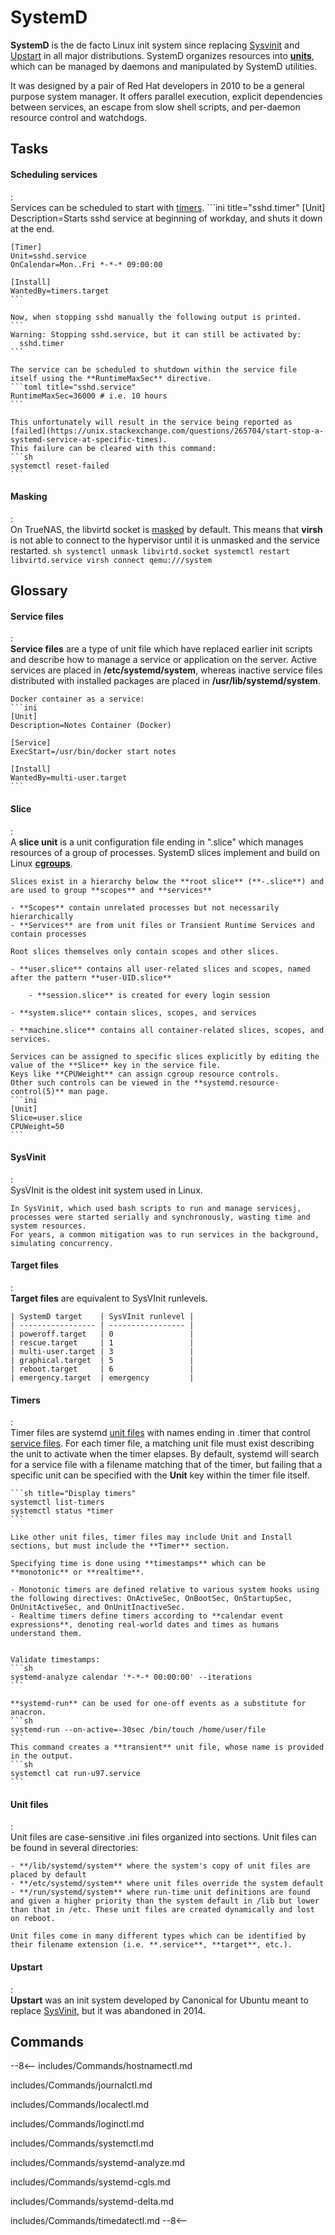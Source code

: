 # SystemD

**SystemD** is the de facto Linux init system since replacing [Sysvinit](#sysvinit) and [Upstart](#upstart) in all major distributions. 
SystemD organizes resources into [**units**](#unit-files), which can be managed by daemons and manipulated by SystemD utilities.

It was designed by a pair of Red Hat developers in 2010 to be a general purpose system manager.
It offers parallel execution, explicit dependencies between services, an escape from slow shell scripts, and per-daemon resource control and watchdogs.

## Tasks

#### Scheduling services
:   
    Services can be scheduled to start with [timers](#timers).
    ```ini title="sshd.timer"
    [Unit]
    Description=Starts sshd service at beginning of workday, and shuts it down at the end.

    [Timer]
    Unit=sshd.service
    OnCalendar=Mon..Fri *-*-* 09:00:00

    [Install]
    WantedBy=timers.target
    ```

    Now, when stopping sshd manually the following output is printed.
    ```
    Warning: Stopping sshd.service, but it can still be activated by:
      sshd.timer
    ```

    The service can be scheduled to shutdown within the service file itself using the **RuntimeMaxSec** directive.
    ```toml title="sshd.service"
    RuntimeMaxSec=36000 # i.e. 10 hours
    ```

    This unfortunately will result in the service being reported as [failed](https://unix.stackexchange.com/questions/265704/start-stop-a-systemd-service-at-specific-times).
    This failure can be cleared with this command:
    ```sh
    systemctl reset-failed
    ```

#### Masking
:   
    On TrueNAS, the libvirtd socket is [masked](https://www.truenas.com/community/threads/21-02-alpha-1-virsh-commands-fail.91229/) by default. 
    This means that **virsh** is not able to connect to the hypervisor until it is unmasked and the service restarted.
    ```sh
    systemctl unmask libvirtd.socket
    systemctl restart libvirtd.service
    virsh connect qemu:///system
    ```

## Glossary

#### Service files
:   
    **Service files** are a type of unit file which have replaced earlier init scripts and describe how to manage a service or application on the server.
    Active services are placed in **/etc/systemd/system**, whereas inactive service files distributed with installed packages are placed in **/usr/lib/systemd/system**.

    Docker container as a service:
    ```ini
    [Unit]
    Description=Notes Container (Docker)

    [Service]
    ExecStart=/usr/bin/docker start notes

    [Install]
    WantedBy=multi-user.target
    ```

#### Slice
:   
    A **slice unit** is a unit configuration file ending in ".slice" which manages resources of a group of processes.
    SystemD slices implement and build on Linux [**cgroups**](../Cgroups).

    Slices exist in a hierarchy below the **root slice** (**-.slice**) and are used to group **scopes** and **services**
    
    - **Scopes** contain unrelated processes but not necessarily hierarchically
    - **Services** are from unit files or Transient Runtime Services and contain processes

    Root slices themselves only contain scopes and other slices.

    - **user.slice** contains all user-related slices and scopes, named after the pattern **user-UID.slice**
  
        - **session.slice** is created for every login session

    - **system.slice** contain slices, scopes, and services
    
    - **machine.slice** contains all container-related slices, scopes, and services.

    Services can be assigned to specific slices explicitly by editing the value of the **Slice** key in the service file.
    Keys like **CPUWeight** can assign cgroup resource controls.
    Other such controls can be viewed in the **systemd.resource-control(5)** man page.
    ```ini
    [Unit]
    Slice=user.slice
    CPUWeight=50
    ```

#### SysVinit
:   
    SysVInit is the oldest init system used in Linux.

    In SysVinit, which used bash scripts to run and manage servicesj, processes were started serially and synchronously, wasting time and system resources.
    For years, a common mitigation was to run services in the background, simulating concurrency.


#### Target files
:   
    **Target files** are equivalent to SysVInit runlevels.

    | SystemD target    | SysVInit runlevel |
    | ----------------- | ----------------- |
    | poweroff.target   | 0                 |
    | rescue.target     | 1                 |
    | multi-user.target | 3                 |
    | graphical.target  | 5                 |
    | reboot.target     | 6                 |
    | emergency.target  | emergency         |

#### Timers
:   
    Timer files are systemd [unit files](#unit-files) with names ending in .timer that control [service files](#service-files).
    For each timer file, a matching unit file must exist describing the unit to activate when the timer elapses.
    By default, systemd will search for a service file with a filename matching that of the timer, but failing that a specific unit can be specified with the **Unit** key within the timer file itself.

    ```sh title="Display timers"
    systemctl list-timers
    systemctl status *timer
    ```

    Like other unit files, timer files may include Unit and Install sections, but must include the **Timer** section.
    
    Specifying time is done using **timestamps** which can be **monotonic** or **realtime**.
    
    - Monotonic timers are defined relative to various system hooks using the following directives: OnActiveSec, OnBootSec, OnStartupSec, OnUnitActiveSec, and OnUnitInactiveSec.
    - Realtime timers define timers according to **calendar event expressions**, denoting real-world dates and times as humans understand them. 


    Validate timestamps:
    ```sh
    systemd-analyze calendar '*-*-* 00:00:00' --iterations
    ```    

    **systemd-run** can be used for one-off events as a substitute for anacron.
    ```sh
    systemd-run --on-active=-30sec /bin/touch /home/user/file
    ```
    This command creates a **transient** unit file, whose name is provided in the output.
    ```sh
    systemctl cat run-u97.service
    ```

#### Unit files
:   
    Unit files are case-sensitive .ini files organized into sections.
    Unit files can be found in several directories:

    - **/lib/systemd/system** where the system's copy of unit files are placed by default
    - **/etc/systemd/system** where unit files override the system default
    - **/run/systemd/system** where run-time unit definitions are found and given a higher priority than the system default in /lib but lower than that in /etc. These unit files are created dynamically and lost on reboot.

    Unit files come in many different types which can be identified by their filename extension (i.e. **.service**, **target**, etc.).


#### Upstart
:   
    **Upstart** was an init system developed by Canonical for Ubuntu meant to replace [SysVinit](#sysvinit), but it was abandoned in 2014. 


## Commands

--8<--
includes/Commands/hostnamectl.md

includes/Commands/journalctl.md

includes/Commands/localectl.md

includes/Commands/loginctl.md

includes/Commands/systemctl.md

includes/Commands/systemd-analyze.md

includes/Commands/systemd-cgls.md

includes/Commands/systemd-delta.md

includes/Commands/timedatectl.md
--8<--